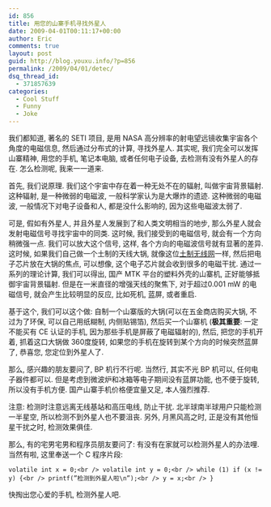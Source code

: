```yaml
---
id: 856
title: 用您的山寨手机寻找外星人
date: 2009-04-01T00:11:17+00:00
author: Eric
comments: true
layout: post
guid: http://blog.youxu.info/?p=856
permalink: /2009/04/01/detec/
dsq_thread_id:
  - 371857639
categories:
  - Cool Stuff
  - Funny
  - Joke
---
```

我们都知道, 著名的 SETI 项目, 是用 NASA 高分辨率的射电望远镜收集宇宙各个角度的电磁信息, 然后通过分布式的计算, 寻找外星人. 其实呢, 我们完全可以发挥山寨精神, 用您的手机, 笔记本电脑, 或者任何电子设备, 去检测有没有外星人的存在. 怎么检测呢, 我来一一道来. 

首先, 我们说原理. 我们这个宇宙中存在着一种无处不在的辐射, 叫做宇宙背景辐射. 这种辐射, 是一种微弱的电磁波, 一般科学家认为是大爆炸的遗迹. 这种微弱的电磁波, 一般情况下对电子设备和人, 都是没什么影响的, 因为这些电磁波太弱了. 

可是, 假如有外星人, 并且外星人发展到了和人类文明相当的地步, 那么外星人就会发射电磁信号寻找宇宙中的同类. 这时候, 我们接受到的电磁信号, 就会有一个方向稍微强一点. 我们可以放大这个信号, 这样, 各个方向的电磁波信号就有显著的差异. 这时候, 如果我们自己做一个土制的天线大锅, 就像这位[土制无线网](http://bbs.news.163.com/bbs/photo/113554004.html)一样, 然后把电子芯片放在大锅的焦点, 可以想像, 这个电子芯片就会收到很多的电磁干扰. 通过一系列的理论计算, 我们可以得出, 国产 MTK 平台的塑料外壳的山寨机, 正好能够抵御宇宙背景辐射. 但是在一米直径的增强天线的聚焦下, 对于超过0.001 mW 的电磁信号, 就会产生比较明显的反应, 比如死机, 蓝屏, 或者重启. 

基于这个, 我们可以这个做: 自制一个山寨版的大锅(可以在五金商店购买大锅, 不过为了环保, 可以自己用纸糊制, 内侧贴锡箔), 然后买一个山寨机 (**极其重要**: 一定不能买有 CE 认证的手机, 因为那些手机是屏蔽了电磁辐射的), 然后, 把您的手机开着, 抓着这口大锅做 360度旋转, 如果您的手机在旋转到某个方向的时候突然蓝屏了, 恭喜您, 您定位到外星人了. 

那么, 感兴趣的朋友要问了, BP 机行不行呢. 当然行, 其实不光 BP 机可以, 任何电子器件都可以. 但是考虑到微波炉和冰箱等电子期间没有蓝屏功能, 也不便于旋转, 所以没有手机方便. 国产山寨手机价格便宜量又足, 本人强烈推荐. 

注意: 检测时注意远离无线基站和高压电线, 防止干扰. 北半球南半球用户只能检测一半星空, 所以检测不到外星人也不要沮丧. 另外, 月黑风高之时, 正是没有其他恒星干扰之时, 检测效果俱佳. 

那么, 有的宅男宅男和程序员朋友要问了: 有没有在家就可以检测外星人的办法哩. 当然有啦, 这里奉送一个 C 程序片段: 

`volatile int x = 0;<br />
volatile int y = 0;<br />
while (1) if (x != y) {<br />
printf(”检测到外星人啦\n”);<br />
y = x;<br />
}`

快掏出您心爱的手机, 检测外星人吧.